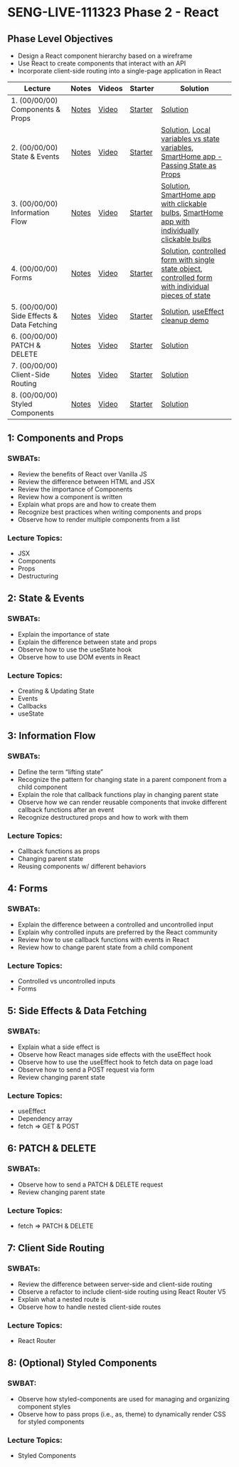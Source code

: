 # SENG-LIVE-111323 Phase 2 - React

## Phase Level Objectives

- Design a React component hierarchy based on a wireframe
- Use React to create components that interact with an API
- Incorporate client-side routing into a single-page application in React


| Lecture | Notes | Videos | Starter | Solution |
| ------- | :---: | ------ | ------- | -------- |
| 1. (00/00/00) Components & Props     |  [Notes](https://docs.google.com/spreadsheets/d/133A6iqr_xYwpjHA6FpoE0b8b5YojOVmg-vOJgOuFpKQ/edit#gid=1409442358)     |  [Video](https://docs.google.com/spreadsheets/d/133A6iqr_xYwpjHA6FpoE0b8b5YojOVmg-vOJgOuFpKQ/edit#gid=1409442358)      |    [Starter](https://docs.google.com/spreadsheets/d/133A6iqr_xYwpjHA6FpoE0b8b5YojOVmg-vOJgOuFpKQ/edit#gid=1409442358)     |   [Solution](https://docs.google.com/spreadsheets/d/133A6iqr_xYwpjHA6FpoE0b8b5YojOVmg-vOJgOuFpKQ/edit#gid=1409442358)       |
| 2. (00/00/00) State & Events     |  [Notes](https://docs.google.com/spreadsheets/d/133A6iqr_xYwpjHA6FpoE0b8b5YojOVmg-vOJgOuFpKQ/edit#gid=1409442358)     |   [Video](https://docs.google.com/spreadsheets/d/133A6iqr_xYwpjHA6FpoE0b8b5YojOVmg-vOJgOuFpKQ/edit#gid=1409442358)     |    [Starter](https://docs.google.com/spreadsheets/d/133A6iqr_xYwpjHA6FpoE0b8b5YojOVmg-vOJgOuFpKQ/edit#gid=1409442358)     |    [Solution](https://docs.google.com/spreadsheets/d/133A6iqr_xYwpjHA6FpoE0b8b5YojOVmg-vOJgOuFpKQ/edit#gid=1409442358), [Local variables vs state variables](https://codesandbox.io/s/counter-state-example-0r8stb?file=/src/App.js), [SmartHome app - Passing State as Props](https://codesandbox.io/s/vigilant-minsky-iiykrb)      |
| 3. (00/00/00) Information Flow     |  [Notes](https://docs.google.com/spreadsheets/d/133A6iqr_xYwpjHA6FpoE0b8b5YojOVmg-vOJgOuFpKQ/edit#gid=1409442358)     |  [Video](https://docs.google.com/spreadsheets/d/133A6iqr_xYwpjHA6FpoE0b8b5YojOVmg-vOJgOuFpKQ/edit#gid=1409442358)      |   [Starter](https://docs.google.com/spreadsheets/d/133A6iqr_xYwpjHA6FpoE0b8b5YojOVmg-vOJgOuFpKQ/edit#gid=1409442358)      |    [Solution](https://docs.google.com/spreadsheets/d/133A6iqr_xYwpjHA6FpoE0b8b5YojOVmg-vOJgOuFpKQ/edit#gid=1409442358), [SmartHome app with clickable bulbs](https://codesandbox.io/s/smarthome-with-clickable-bulbs-woyctp), [SmartHome app with individually clickable bulbs](https://codesandbox.io/s/smarthome-with-individually-switchable-bulbs-du3hot)      |
| 4. (00/00/00) Forms     |   [Notes](https://docs.google.com/spreadsheets/d/133A6iqr_xYwpjHA6FpoE0b8b5YojOVmg-vOJgOuFpKQ/edit#gid=1409442358)    |   [Video](https://docs.google.com/spreadsheets/d/133A6iqr_xYwpjHA6FpoE0b8b5YojOVmg-vOJgOuFpKQ/edit#gid=1409442358)     |   [Starter](https://docs.google.com/spreadsheets/d/133A6iqr_xYwpjHA6FpoE0b8b5YojOVmg-vOJgOuFpKQ/edit#gid=1409442358)      |  [Solution](https://docs.google.com/spreadsheets/d/133A6iqr_xYwpjHA6FpoE0b8b5YojOVmg-vOJgOuFpKQ/edit#gid=1409442358), [controlled form with single state object](https://codesandbox.io/s/refactoring-a-controlled-form-with-individual-pieces-of-state-juv663?file=/src/App.js), [controlled form with individual pieces of state](https://codesandbox.io/s/controlled-form-with-individual-pieces-of-state-pbjpe4?from-embed)        |
| 5. (00/00/00) Side Effects & Data Fetching     |  [Notes](https://docs.google.com/spreadsheets/d/133A6iqr_xYwpjHA6FpoE0b8b5YojOVmg-vOJgOuFpKQ/edit#gid=1409442358)     |   [Video](https://docs.google.com/spreadsheets/d/133A6iqr_xYwpjHA6FpoE0b8b5YojOVmg-vOJgOuFpKQ/edit#gid=1409442358)     |   [Starter](https://docs.google.com/spreadsheets/d/133A6iqr_xYwpjHA6FpoE0b8b5YojOVmg-vOJgOuFpKQ/edit#gid=1409442358)      |   [Solution](https://docs.google.com/spreadsheets/d/133A6iqr_xYwpjHA6FpoE0b8b5YojOVmg-vOJgOuFpKQ/edit#gid=1409442358), [useEffect cleanup demo](https://codesandbox.io/s/useeffect-cleanup-ig17kd?file=/src/Timer.js)       |
| 6. (00/00/00) PATCH & DELETE     |   [Notes](https://docs.google.com/spreadsheets/d/133A6iqr_xYwpjHA6FpoE0b8b5YojOVmg-vOJgOuFpKQ/edit#gid=1409442358)    |   [Video](https://docs.google.com/spreadsheets/d/133A6iqr_xYwpjHA6FpoE0b8b5YojOVmg-vOJgOuFpKQ/edit#gid=1409442358)     |    [Starter](https://docs.google.com/spreadsheets/d/133A6iqr_xYwpjHA6FpoE0b8b5YojOVmg-vOJgOuFpKQ/edit#gid=1409442358)     |   [Solution](https://docs.google.com/spreadsheets/d/133A6iqr_xYwpjHA6FpoE0b8b5YojOVmg-vOJgOuFpKQ/edit#gid=1409442358)       |
| 7. (00/00/00) Client-Side Routing     |   [Notes](https://docs.google.com/spreadsheets/d/133A6iqr_xYwpjHA6FpoE0b8b5YojOVmg-vOJgOuFpKQ/edit#gid=1409442358)    |    [Video](https://docs.google.com/spreadsheets/d/133A6iqr_xYwpjHA6FpoE0b8b5YojOVmg-vOJgOuFpKQ/edit#gid=1409442358)    |   [Starter](https://docs.google.com/spreadsheets/d/133A6iqr_xYwpjHA6FpoE0b8b5YojOVmg-vOJgOuFpKQ/edit#gid=1409442358)      |    [Solution](https://docs.google.com/spreadsheets/d/133A6iqr_xYwpjHA6FpoE0b8b5YojOVmg-vOJgOuFpKQ/edit#gid=1409442358)      |
| 8. (00/00/00) Styled Components     |   [Notes](https://docs.google.com/spreadsheets/d/133A6iqr_xYwpjHA6FpoE0b8b5YojOVmg-vOJgOuFpKQ/edit#gid=1409442358)    |    [Video](https://docs.google.com/spreadsheets/d/133A6iqr_xYwpjHA6FpoE0b8b5YojOVmg-vOJgOuFpKQ/edit#gid=1409442358)    |   [Starter](https://docs.google.com/spreadsheets/d/133A6iqr_xYwpjHA6FpoE0b8b5YojOVmg-vOJgOuFpKQ/edit#gid=1409442358)      |    [Solution](https://docs.google.com/spreadsheets/d/133A6iqr_xYwpjHA6FpoE0b8b5YojOVmg-vOJgOuFpKQ/edit#gid=1409442358)      |

## 1: Components and Props
### SWBATs:
- Review the benefits of React over Vanilla JS 
- Review the difference between HTML and JSX
- Review the importance of Components
- Review how a component is written
- Explain what props are and how to create them
- Recognize best practices when writing components and props
- Observe how to render multiple components from a list
### Lecture Topics:
- JSX
- Components
- Props
- Destructuring


## 2: State & Events

### SWBATs:
- Explain the importance of state
- Explain the difference between state and props
- Observe how to use the useState hook
- Observe how to use DOM events in React
### Lecture Topics:
- Creating & Updating State
- Events
- Callbacks
- useState


## 3: Information Flow
### SWBATs:
- Define the term “lifting state”
- Recognize the pattern for changing state in a parent component from a child component
- Explain the role that callback functions play in changing parent state
- Observe how we can render reusable components that invoke different callback functions after an event
- Recognize destructured props and how to work with them
### Lecture Topics:
- Callback functions as props
- Changing parent state
- Reusing components w/ different behaviors

## 4: Forms
### SWBATs:
- Explain the difference between a controlled and uncontrolled input
- Explain why controlled inputs are preferred by the React community
- Review how to use callback functions with events in React
- Review how to change parent state from a child component
### Lecture Topics:
- Controlled vs uncontrolled inputs
- Forms

## 5: Side Effects & Data Fetching

### SWBATs:
- Explain what a side effect is
- Observe how React manages side effects with the useEffect hook
- Observe how to use the useEffect hook to fetch data on page load
- Observe how to send a POST request via form
- Review changing parent state
### Lecture Topics:
- useEffect
- Dependency array
- fetch => GET & POST

## 6: PATCH & DELETE
### SWBATs:
- Observe how to send a PATCH & DELETE request
- Review changing parent state
### Lecture Topics:
- fetch => PATCH & DELETE

## 7: Client Side Routing

### SWBATs:
- Review the difference between server-side and client-side routing
- Observe a refactor to include client-side routing using React Router V5
- Explain what a nested route is
- Observe how to handle nested client-side routes 
### Lecture Topics:
- React Router

## 8: (Optional) Styled Components
### SWBAT:
- Observe how styled-components are used for managing and organizing component styles
- Observe how to pass props (i.e., as, theme) to dynamically render CSS for styled components
### Lecture Topics:
- Styled Components
